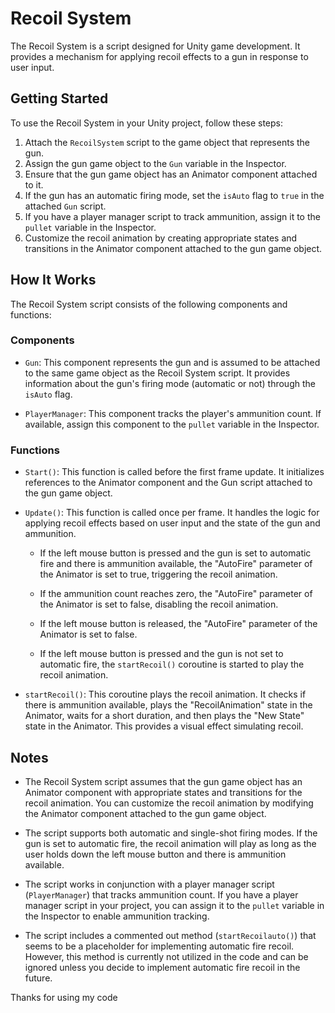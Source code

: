 # Recoil System

The Recoil System is a script designed for Unity game development. It provides a mechanism for applying recoil effects to a gun in response to user input.

## Getting Started

To use the Recoil System in your Unity project, follow these steps:

1. Attach the `RecoilSystem` script to the game object that represents the gun.
2. Assign the gun game object to the `Gun` variable in the Inspector.
3. Ensure that the gun game object has an Animator component attached to it.
4. If the gun has an automatic firing mode, set the `isAuto` flag to `true` in the attached `Gun` script.
5. If you have a player manager script to track ammunition, assign it to the `pullet` variable in the Inspector.
6. Customize the recoil animation by creating appropriate states and transitions in the Animator component attached to the gun game object.

## How It Works

The Recoil System script consists of the following components and functions:

### Components

- `Gun`: This component represents the gun and is assumed to be attached to the same game object as the Recoil System script. It provides information about the gun's firing mode (automatic or not) through the `isAuto` flag.

- `PlayerManager`: This component tracks the player's ammunition count. If available, assign this component to the `pullet` variable in the Inspector.

### Functions

- `Start()`: This function is called before the first frame update. It initializes references to the Animator component and the Gun script attached to the gun game object.

- `Update()`: This function is called once per frame. It handles the logic for applying recoil effects based on user input and the state of the gun and ammunition.

  - If the left mouse button is pressed and the gun is set to automatic fire and there is ammunition available, the "AutoFire" parameter of the Animator is set to true, triggering the recoil animation.

  - If the ammunition count reaches zero, the "AutoFire" parameter of the Animator is set to false, disabling the recoil animation.

  - If the left mouse button is released, the "AutoFire" parameter of the Animator is set to false.

  - If the left mouse button is pressed and the gun is not set to automatic fire, the `startRecoil()` coroutine is started to play the recoil animation.

- `startRecoil()`: This coroutine plays the recoil animation. It checks if there is ammunition available, plays the "RecoilAnimation" state in the Animator, waits for a short duration, and then plays the "New State" state in the Animator. This provides a visual effect simulating recoil.

## Notes

- The Recoil System script assumes that the gun game object has an Animator component with appropriate states and transitions for the recoil animation. You can customize the recoil animation by modifying the Animator component attached to the gun game object.

- The script supports both automatic and single-shot firing modes. If the gun is set to automatic fire, the recoil animation will play as long as the user holds down the left mouse button and there is ammunition available.

- The script works in conjunction with a player manager script (`PlayerManager`) that tracks ammunition count. If you have a player manager script in your project, you can assign it to the `pullet` variable in the Inspector to enable ammunition tracking.

- The script includes a commented out method (`startRecoilauto()`) that seems to be a placeholder for implementing automatic fire recoil. However, this method is currently not utilized in the code and can be ignored unless you decide to implement automatic fire recoil in the future.

Thanks for using my code
